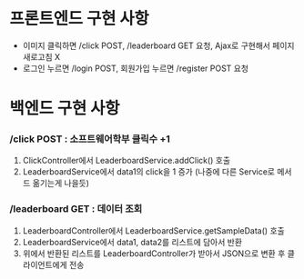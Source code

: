 # 프론트엔드 구현 사항
- 이미지 클릭하면 /click POST, /leaderboard GET 요청, Ajax로 구현해서 페이지 새로고침 X
- 로그인 누르면 /login POST, 회원가입 누르면 /register POST 요청

# 백엔드 구현 사항
### /click POST : 소프트웨어학부 클릭수 +1
  1. ClickController에서 LeaderboardService.addClick() 호출
  2. LeaderboardService에서 data1의 click을 1 증가 (나중에 다른 Service로 메서드 옮기는게 나을듯)
### /leaderboard GET : 데이터 조회
  1. LeaderboardController에서 LeaderboardService.getSampleData() 호출
  2. LeaderboardService에서 data1, data2를 리스트에 담아서 반환
  3. 위에서 반환된 리스트를 LeaderboardController가 받아서 JSON으로 변환 후 클라이언트에게 전송
